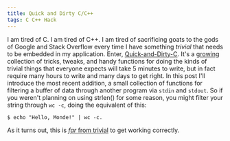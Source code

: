 ```yaml
---
title: Quick and Dirty C/C++
tags: C C++ Hack
---
```


I am tired of C. I am tired of C++. I am tired of sacrificing goats to the gods
of Google and Stack Overflow every time I have something *trivial* that needs
to be embedded in my application. Enter,
[Quick-and-Dirty-C](https://github.com/johntyree/QDC). It's a
[growing](2013-01-30-cuda-gcc-47.html) collection of tricks, tweaks, and handy
functions for doing the kinds of trivial things that everyone expects will take
5 minutes to write, but in fact require many hours to write and many days to
get right. In this post I'll introduce the most recent addition, a small
collection of functions for filtering a buffer of data through another program
via `stdin` and `stdout`. So if you weren't planning on using strlen() for some
reason, you might filter your string through `wc -c`, doing the equivalent of
this:

    $ echo "Hello, Monde!" | wc -c.

As it turns out, this is [*far* from trivial][backtrace] to get working correctly.

[backtrace]: 2013-03-24-python-cpp-backtrace.html
